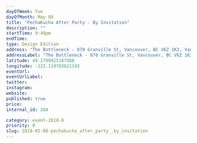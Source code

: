 ```yaml
---
dayOfWeek: Tue
dayOfMonth: May 08
title: "PechaKucha After Party - By Invitation"
description: ""
startTime: 9:40pm
endTime: 
type: Design Edition
address: "The Bottleneck - 870 Granville St, Vancouver, BC V6Z 1K3, Vancouver, BC, Canada"
addressLabel: "The Bottleneck - 870 Granville St, Vancouver, BC V6Z 1K3"
latitude: 49.2799925187988
longitude: -123.119783821143
eventUrl: 
eventUrlLabel: 
twitter: 
instagram: 
website: 
published: true
price: 
internal_id: 204

category: event-2018-8
priority: 0
slug: 2018-05-08-pechakucha_after_party__by_invitation
---
```

